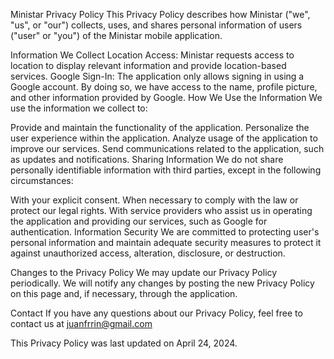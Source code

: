 Ministar Privacy Policy
This Privacy Policy describes how Ministar ("we", "us", or "our") collects, uses, and shares personal information of users ("user" or "you") of the Ministar mobile application.

Information We Collect
Location Access: Ministar requests access to location to display relevant information and provide location-based services.
Google Sign-In: The application only allows signing in using a Google account. By doing so, we have access to the name, profile picture, and other information provided by Google.
How We Use the Information
We use the information we collect to:

Provide and maintain the functionality of the application.
Personalize the user experience within the application.
Analyze usage of the application to improve our services.
Send communications related to the application, such as updates and notifications.
Sharing Information
We do not share personally identifiable information with third parties, except in the following circumstances:

With your explicit consent.
When necessary to comply with the law or protect our legal rights.
With service providers who assist us in operating the application and providing our services, such as Google for authentication.
Information Security
We are committed to protecting user's personal information and maintain adequate security measures to protect it against unauthorized access, alteration, disclosure, or destruction.

Changes to the Privacy Policy
We may update our Privacy Policy periodically. We will notify any changes by posting the new Privacy Policy on this page and, if necessary, through the application.

Contact
If you have any questions about our Privacy Policy, feel free to contact us at juanfrrin@gmail.com

This Privacy Policy was last updated on April 24, 2024.
